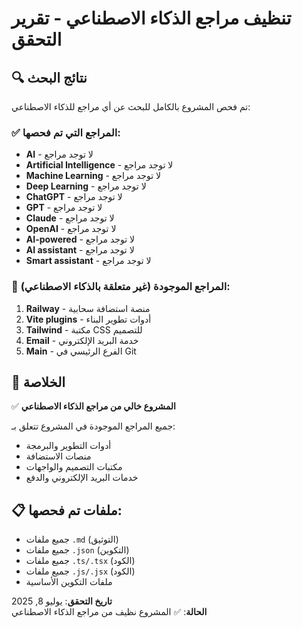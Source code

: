 # تنظيف مراجع الذكاء الاصطناعي - تقرير التحقق

## 🔍 نتائج البحث

تم فحص المشروع بالكامل للبحث عن أي مراجع للذكاء الاصطناعي:

### ✅ المراجع التي تم فحصها:
- **AI** - لا توجد مراجع
- **Artificial Intelligence** - لا توجد مراجع  
- **Machine Learning** - لا توجد مراجع
- **Deep Learning** - لا توجد مراجع
- **ChatGPT** - لا توجد مراجع
- **GPT** - لا توجد مراجع
- **Claude** - لا توجد مراجع
- **OpenAI** - لا توجد مراجع
- **AI-powered** - لا توجد مراجع
- **AI assistant** - لا توجد مراجع
- **Smart assistant** - لا توجد مراجع

### 📝 المراجع الموجودة (غير متعلقة بالذكاء الاصطناعي):
1. **Railway** - منصة استضافة سحابية
2. **Vite plugins** - أدوات تطوير البناء
3. **Tailwind** - مكتبة CSS للتصميم
4. **Email** - خدمة البريد الإلكتروني
5. **Main** - الفرع الرئيسي في Git

## 🎯 الخلاصة

✅ **المشروع خالي من مراجع الذكاء الاصطناعي**

جميع المراجع الموجودة في المشروع تتعلق بـ:
- أدوات التطوير والبرمجة
- منصات الاستضافة
- مكتبات التصميم والواجهات
- خدمات البريد الإلكتروني والدفع

## 📋 ملفات تم فحصها:
- جميع ملفات `.md` (التوثيق)
- جميع ملفات `.json` (التكوين)
- جميع ملفات `.ts/.tsx` (الكود)
- جميع ملفات `.js/.jsx` (الكود)
- ملفات التكوين الأساسية

**تاريخ التحقق**: يوليو 8, 2025  
**الحالة**: ✅ المشروع نظيف من مراجع الذكاء الاصطناعي